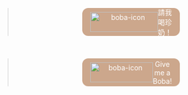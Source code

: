 <blockquote><style data-styled="true" data-styled-version="5.3.3">.eDynhg{display:-webkit-box;display:-webkit-flex;display:-ms-flexbox;display:flex;-webkit-align-items:center;-webkit-box-align:center;-ms-flex-align:center;align-items:center;-webkit-box-pack:center;-webkit-justify-content:center;-ms-flex-pack:center;justify-content:center;width:164px;height:40px;padding:8px 16px;-webkit-backdrop-filter:blur(20px);backdrop-filter:blur(20px);border-radius:12px;color:white;-webkit-text-decoration:none !important;text-decoration:none !important;}/*!sc*/
.eDynhg:hover{-webkit-text-decoration:none !important;text-decoration:none !important;}/*!sc*/
data-styled.g160[id="sc-1ykasxb-0"]{content:"eDynhg,"}/*!sc*/
</style><center><a style="background-color:#CCA78C;color:#fff;border:none" href="https://taiwanese_eirin.bobaboba.me" target="_blank" class="sc-1ykasxb-0 eDynhg"><img height="100%" src="https://s3.ap-southeast-1.amazonaws.com/media.anyonelab.com/images/boba/boba-embed-icon.png" alt="boba-icon"/><div style="flex:1;text-align:center">請我喝珍奶！</div></a></center></blockquote>

<br/>

<blockquote><style data-styled="true" data-styled-version="5.3.3">.eDynhg{display:-webkit-box;display:-webkit-flex;display:-ms-flexbox;display:flex;-webkit-align-items:center;-webkit-box-align:center;-ms-flex-align:center;align-items:center;-webkit-box-pack:center;-webkit-justify-content:center;-ms-flex-pack:center;justify-content:center;width:164px;height:40px;padding:8px 16px;-webkit-backdrop-filter:blur(20px);backdrop-filter:blur(20px);border-radius:12px;color:white;-webkit-text-decoration:none !important;text-decoration:none !important;}/*!sc*/
.eDynhg:hover{-webkit-text-decoration:none !important;text-decoration:none !important;}/*!sc*/
data-styled.g160[id="sc-1ykasxb-0"]{content:"eDynhg,"}/*!sc*/
</style><center><a style="background-color:#CCA78C;color:#fff;border:none" href="https://taiwanese_eirin.bobaboba.me" target="_blank" class="sc-1ykasxb-0 eDynhg"><img height="100%" src="https://s3.ap-southeast-1.amazonaws.com/media.anyonelab.com/images/boba/boba-embed-icon.png" alt="boba-icon"/><div style="flex:1;text-align:center">Give me a Boba!</div></a></center></blockquote>
